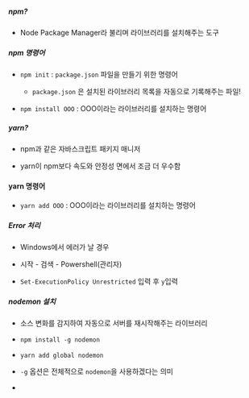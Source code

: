 ##### npm?

- Node Package Manager라 불리며 라이브러리를 설치해주는 도구

##### npm 명령어

- `npm init` : `package.json` 파일을 만들기 위한 명령어
  
  - `package.json` 은 설치된 라이브러리 목록을 자동으로 기록해주는 파일!

- `npm install OOO` : OOO이라는 라이브러리를 설치하는 명령어

##### yarn?

- npm과 같은 자바스크립트 패키지 매니저

- yarn이 npm보다 속도와 안정성 면에서 조금 더 우수함

#### yarn 명령어

- `yarn add OOO` : OOO이라는 라이브러리를 설치하는 명령어

##### Error 처리

- Windows에서 에러가 날 경우

- 시작 - 검색 - Powershell(관리자)

- `Set-ExecutionPolicy Unrestricted` 입력 후 `y`입력

##### nodemon 설치

- 소스 변화를 감지하여 자동으로 서버를 재시작해주는 라이브러리

- `npm install -g nodemon`

- `yarn add global nodemon`

- `-g` 옵션은 전체적으로 `nodemon`을 사용하겠다는 의미

- 